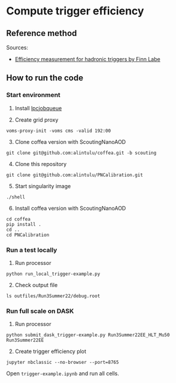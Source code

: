 # Compute trigger efficiency

## Reference method

Sources:

- [Efficiency measurement for hadronic triggers by Finn Labe](https://indico.cern.ch/event/1238936/contributions/5209612)

## How to run the code

### Start environment

1. Install [lpcjobqueue](https://github.com/CoffeaTeam/lpcjobqueue)

2. Create grid proxy

```
voms-proxy-init -voms cms -valid 192:00
```

3. Clone coffea version with ScoutingNanoAOD

```
git clone git@github.com:alintulu/coffea.git -b scouting
```

4. Clone this repository

```
git clone git@github.com:alintulu/PNCalibration.git
```

5. Start singularity image

```
./shell
```

6. Install coffea version with ScoutingNanoAOD

```
cd coffea
pip install .
cd ..
cd PNCalibration
```

### Run a test locally

1. Run processor

```
python run_local_trigger-example.py
```

2. Check output file

```
ls outfiles/Run3Summer22/debug.root
```

### Run full scale on DASK

1. Run processor

```
python submit_dask_trigger-example.py Run3Summer22EE_HLT_Mu50 Run3Summer22EE
```

2. Create trigger efficiency plot

```
jupyter nbclassic --no-browser --port=8765
```

Open `trigger-example.ipynb` and run all cells.

